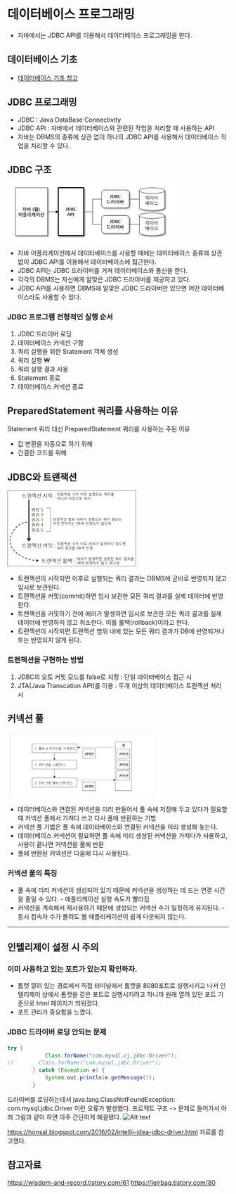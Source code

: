 # 데이터베이스 프로그래밍
* 자바에서는 JDBC API를 이용해서 데이터베이스 프로그래밍을 한다.

## 데이터베이스 기초
* [데이터베이스 기초 참고](./database_basic.md)

## JDBC 프로그래밍
* JDBC : Java DataBase Connectivity 
* JDBC API : 자바에서 데이터베이스와 관련된 작업을 처리할 때 사용하는 API
* 자바는 DBMS의 종류에 상관 없이 하나의 JDBC API를 사용해서 데이터베이스 작업을 처리할 수 있다.

## JDBC 구조
![Alt text](image-3.png)
* 자바 어플리케이션에서 데이터베이스를 사용할 때에는 데이터베이스 종류에 상관 없이 JDBC API를 이용해서 데이터베이스에 접근한다.
* JDBC API는 JDBC 드라이버를 거쳐 데이터베이스와 통신을 한다.
* 각각의 DBMS는 자신에게 알맞은 JDBC 드라이버를 제공하고 있다.
* JDBC API를 사용하면 DBMS에 알맞은 JDBC 드라이버만 있으면 어떤 데이터베이스라도 사용할 수 있다.

### JDBC 프로그램 전형적인 실행 순서
1. JDBC 드라이버 로딩
2. 데이터베이스 커넥션 구함
3. 쿼리 실행을 위한 Statement 객체 생성
4. 쿼리 실행 ₩                      
5. 쿼리 실행 결과 사용
6. Statement 종료
7. 데이터베이스 커넥션 종료

## PreparedStatement 쿼리를 사용하는 이유
Statement 쿼리 대신 PreparedStatement 쿼리를 사용하는 주된 이유
* 값 변환을 자동으로 하기 위해
* 간결한 코드를 위해

## JDBC와 트랜잭션
![Alt text](image-4.png)
* 트랜잭션이 시작되면 이후로 실행되는 쿼리 결과는 DBMS에 곧바로 반영되지 않고 임시로 보관된다.
* 트랜잭션을 커밋(commit)하면 임시 보관한 모든 쿼리 결과를 실제 데이터에 반영한다.
* 트랜잭션을 커밋하기 전에 에러가 발생하면 임시로 보관한 모든 쿼리 결과를 실제 데이터에 반영하지 않고 취소한다. 이를 롤백(rollback)이라고 한다.
* 트랜잭션이 시작되면 트랜잭션 범위 내에 있는 모든 쿼리 결과가 DB에 반영되거나 또는 반영되지 않게 된다.

### 트랜잭션을 구현하는 방법
1. JDBC의 오토 커밋 모드를 false로  지정 : 단일 데이터베이스 접근 시
2. JTA(Java Transcation API)를 이용 : 두개 이상의 데이터베이스 트랜잭션 처리 시

## 커넥션 풀
![Alt text](image-5.png)

* 데이터베이스와 연결된 커넥션을 미리 만들어서 풀 속에 저장해 두고 있다가 필요할 때 커넥션 풀에서 가져다 쓰고 다시 풀에 반환하는 기법
* 커넥션 풀 기법은 풀 속에 데이터베이스와 연결된 커넥션을 미리 생성해 놓는다.
* 데이터베이스 커넥션이 필요하면 풀 속에 미리 생성된 커넥션을 가져다가 사용하고, 사용이 끝나면 커넥션을 풀에 반환
* 풀에 반환된 커넥션은 다음에 다시 사용된다.

### 커넥션 풀의 특징
* 풀 속에 미리 커넥션이 생성되어 있기 때문에 커넥션을 생성하는 데 드는 연결 시간을 줄일 수 있다. - 애플리케이션 실행 속도가 빨라짐
* 커넥션을 계속해서 재사용하기 때문에 생성되는 커넥션 수가 일정하게 유지된다. - 동시 접속자 수가 몰려도 웹 애플리케이션이 쉽게 다운되지 않는다.

_______________________________________________
## 인텔리제이 설정 시 주의
### 이미 사용하고 있는 포트가 있는지 확인하자.
* 톰캣 깔려 있는 경로에서 직접 터미널에서 톰캣을 8080포트로 실행시키고 나서 인텔리제이 상에서 톰캣을 같은 포트로 실행시키려고 하니까 원래 열려 있던 포트 기준으로 html 페이지가 띄워졌다.
* 포트 관리가 중요함을 느꼈다.


### JDBC 드라이버 로딩 안되는 문제

```java
try {
            Class.forName("com.mysql.cj.jdbc.Driver");
//        Class.forName("com.mysql.jdbc.Driver");
        } catch (Exception e) {
            System.out.println(e.getMessage());
        }
```
드라이버를 로딩하는데서 java.lang.ClassNotFoundException: com.mysql.jdbc.Driver 이런 오류가 발생했다. 
프로젝트 구조 -> 문제로 들어가서 아래 그람과 같이 하면 아주 간단하게 해결됐다.
![Alt text](<스크린샷 2023-07-26 오후 4.57.28.png>)

https://honsal.blogspot.com/2016/02/intellij-idea-jdbc-driver.html 자료를 참고했다.


## 참고자료
https://wisdom-and-record.tistory.com/61
https://leirbag.tistory.com/80
